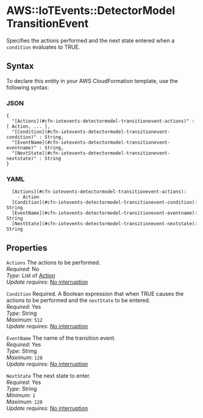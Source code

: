 # AWS::IoTEvents::DetectorModel TransitionEvent<a name="aws-properties-iotevents-detectormodel-transitionevent"></a>

Specifies the actions performed and the next state entered when a `condition` evaluates to TRUE\.

## Syntax<a name="aws-properties-iotevents-detectormodel-transitionevent-syntax"></a>

To declare this entity in your AWS CloudFormation template, use the following syntax:

### JSON<a name="aws-properties-iotevents-detectormodel-transitionevent-syntax.json"></a>

```
{
  "[Actions](#cfn-iotevents-detectormodel-transitionevent-actions)" : [ Action, ... ],
  "[Condition](#cfn-iotevents-detectormodel-transitionevent-condition)" : String,
  "[EventName](#cfn-iotevents-detectormodel-transitionevent-eventname)" : String,
  "[NextState](#cfn-iotevents-detectormodel-transitionevent-nextstate)" : String
}
```

### YAML<a name="aws-properties-iotevents-detectormodel-transitionevent-syntax.yaml"></a>

```
  [Actions](#cfn-iotevents-detectormodel-transitionevent-actions):
    - Action
  [Condition](#cfn-iotevents-detectormodel-transitionevent-condition): String
  [EventName](#cfn-iotevents-detectormodel-transitionevent-eventname): String
  [NextState](#cfn-iotevents-detectormodel-transitionevent-nextstate): String
```

## Properties<a name="aws-properties-iotevents-detectormodel-transitionevent-properties"></a>

`Actions` <a name="cfn-iotevents-detectormodel-transitionevent-actions"></a>
The actions to be performed\.  
_Required_: No  
_Type_: List of [Action](aws-properties-iotevents-detectormodel-action.md)  
_Update requires_: [No interruption](https://docs.aws.amazon.com/AWSCloudFormation/latest/UserGuide/using-cfn-updating-stacks-update-behaviors.html#update-no-interrupt)

`Condition` <a name="cfn-iotevents-detectormodel-transitionevent-condition"></a>
Required\. A Boolean expression that when TRUE causes the actions to be performed and the `nextState` to be entered\.  
_Required_: Yes  
_Type_: String  
_Maximum_: `512`  
_Update requires_: [No interruption](https://docs.aws.amazon.com/AWSCloudFormation/latest/UserGuide/using-cfn-updating-stacks-update-behaviors.html#update-no-interrupt)

`EventName` <a name="cfn-iotevents-detectormodel-transitionevent-eventname"></a>
The name of the transition event\.  
_Required_: Yes  
_Type_: String  
_Maximum_: `128`  
_Update requires_: [No interruption](https://docs.aws.amazon.com/AWSCloudFormation/latest/UserGuide/using-cfn-updating-stacks-update-behaviors.html#update-no-interrupt)

`NextState` <a name="cfn-iotevents-detectormodel-transitionevent-nextstate"></a>
The next state to enter\.  
_Required_: Yes  
_Type_: String  
_Minimum_: `1`  
_Maximum_: `128`  
_Update requires_: [No interruption](https://docs.aws.amazon.com/AWSCloudFormation/latest/UserGuide/using-cfn-updating-stacks-update-behaviors.html#update-no-interrupt)
